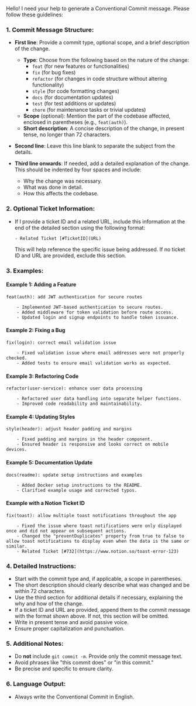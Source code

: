 Hello! I need your help to generate a Conventional Commit message. Please follow these guidelines:

### 1. **Commit Message Structure:**

- **First line**: Provide a commit type, optional scope, and a brief description of the change.

  - **Type**: Choose from the following based on the nature of the change:
    - `feat` (for new features or functionalities)
    - `fix` (for bug fixes)
    - `refactor` (for changes in code structure without altering functionality)
    - `style` (for code formatting changes)
    - `docs` (for documentation updates)
    - `test` (for test additions or updates)
    - `chore` (for maintenance tasks or trivial updates)
  - **Scope** (optional): Mention the part of the codebase affected, enclosed in parentheses (e.g., `feat(auth)`).
  - **Short description**: A concise description of the change, in present tense, no longer than 72 characters.

- **Second line**: Leave this line blank to separate the subject from the details.

- **Third line onwards**: If needed, add a detailed explanation of the change. This should be indented by four spaces and include:
  - Why the change was necessary.
  - What was done in detail.
  - How this affects the codebase.

### 2. **Optional Ticket Information:**

- If I provide a ticket ID and a related URL, include this information at the end of the detailed section using the following format:

  ```
  - Related Ticket [#TicketID](URL)
  ```

  This will help reference the specific issue being addressed. If no ticket ID and URL are provided, exclude this section.

### 3. **Examples:**

#### Example 1: Adding a Feature

```
feat(auth): add JWT authentication for secure routes

    - Implemented JWT-based authentication to secure routes.
    - Added middleware for token validation before route access.
    - Updated login and signup endpoints to handle token issuance.
```

#### Example 2: Fixing a Bug

```
fix(login): correct email validation issue

    - Fixed validation issue where email addresses were not properly checked.
    - Added tests to ensure email validation works as expected.
```

#### Example 3: Refactoring Code

```
refactor(user-service): enhance user data processing

    - Refactored user data handling into separate helper functions.
    - Improved code readability and maintainability.
```

#### Example 4: Updating Styles

```
style(header): adjust header padding and margins

    - Fixed padding and margins in the header component.
    - Ensured header is responsive and looks correct on mobile devices.
```

#### Example 5: Documentation Update

```
docs(readme): update setup instructions and examples

    - Added Docker setup instructions to the README.
    - Clarified example usage and corrected typos.
```

#### Example with a Notion Ticket ID

```
fix(toast): allow multiple toast notifications throughout the app

    - Fixed the issue where toast notifications were only displayed once and did not appear on subsequent actions.
    - Changed the "preventDuplicates" property from true to false to allow toast notifications to display even when the data is the same or similar.
    - Related Ticket [#732](https://www.notion.so/toast-error-123)
```

### 4. **Detailed Instructions:**

- Start with the commit type and, if applicable, a scope in parentheses.
- The short description should clearly describe what was changed and be within 72 characters.
- Use the third section for additional details if necessary, explaining the why and how of the change.
- If a ticket ID and URL are provided, append them to the commit message with the format shown above. If not, this section will be omitted.
- Write in present tense and avoid passive voice.
- Ensure proper capitalization and punctuation.

### 5. **Additional Notes:**

- Do **not** include `git commit -m`. Provide only the commit message text.
- Avoid phrases like "this commit does" or "in this commit."
- Be precise and specific to ensure clarity.

### 6. **Language Output**:

- Always write the Conventional Commit in English.
